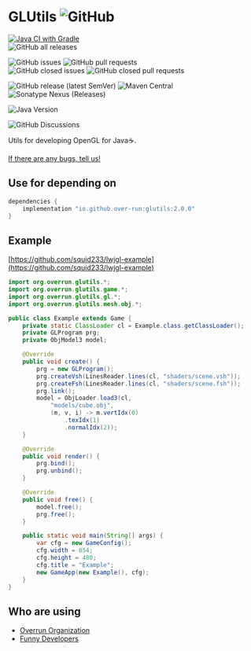 # GLUtils ![GitHub](https://img.shields.io/github/license/Over-run/GLUtils)

[![Java CI with Gradle](https://github.com/Over-Run/GLUtils/actions/workflows/gradle.yml/badge.svg?branch=2.x&event=push)](https://github.com/Over-Run/GLUtils/actions/workflows/gradle.yml)  
![GitHub all releases](https://img.shields.io/github/downloads/Over-Run/GLUtils/total)

![GitHub issues](https://img.shields.io/github/issues/Over-Run/GLUtils)
![GitHub pull requests](https://img.shields.io/github/issues-pr/Over-Run/GLUtils)  
![GitHub closed issues](https://img.shields.io/github/issues-closed/Over-Run/GLUtils)
![GitHub closed pull requests](https://img.shields.io/github/issues-pr-closed/Over-Run/GLUtils)

![GitHub release (latest SemVer)](https://img.shields.io/github/v/release/Over-Run/GLUtils)
![Maven Central](https://img.shields.io/maven-central/v/io.github.over-run/glutils)
![Sonatype Nexus (Releases)](https://img.shields.io/nexus/r/io.github.over-run/glutils?server=https%3A%2F%2Fs01.oss.sonatype.org)

![Java Version](https://img.shields.io/badge/Java%20Version-11-red)

![GitHub Discussions](https://img.shields.io/github/discussions/Over-Run/GLUtils)

Utils for developing OpenGL for Java:coffee:.

[If there are any bugs, tell us!](https://github.com/Over-Run/GLUtils/issues/new)

## Use for depending on

```groovy
dependencies {
    implementation "io.github.over-run:glutils:2.0.0"
}
```

## Example

[https://github.com/squid233/lwjgl-example](https://github.com/squid233/lwjgl-example)

```java
import org.overrun.glutils.*;
import org.overrun.glutils.game.*;
import org.overrun.glutils.gl.*;
import org.overrun.glutils.mesh.obj.*;

public class Example extends Game {
    private static ClassLoader cl = Example.class.getClassLoader();
    private GLProgram prg;
    private ObjModel3 model;

    @Override
    public void create() {
        prg = new GLProgram();
        prg.createVsh(LinesReader.lines(cl, "shaders/scene.vsh"));
        prg.createFsh(LinesReader.lines(cl, "shaders/scene.fsh"));
        prg.link();
        model = ObjLoader.load3(cl,
            "models/cube.obj",
            (m, v, i) -> m.vertIdx(0)
                .texIdx(1)
                .normalIdx(2));
    }

    @Override
    public void render() {
        prg.bind();
        prg.unbind();
    }

    @Override
    public void free() {
        model.free();
        prg.free();
    }

    public static void main(String[] args) {
        var cfg = new GameConfig();
        cfg.width = 854;
        cfg.height = 480;
        cfg.title = "Example";
        new GameApp(new Example(), cfg);
    }
}
```

## Who are using

- [Overrun Organization](https://github.com/Over-Run/)
- [Funny Developers](https://github.com/Funny-Developers/)
